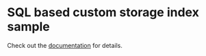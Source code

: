 # SQL based custom storage index sample
Check out the [documentation](../../Docs/storage.md) for details.
